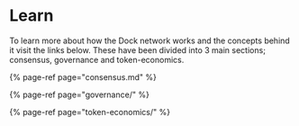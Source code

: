 # Learn

To learn more about how the Dock network works and the concepts behind it visit the links below. These have been divided into 3 main sections; consensus, governance and token-economics.

{% page-ref page="consensus.md" %}

{% page-ref page="governance/" %}

{% page-ref page="token-economics/" %}



